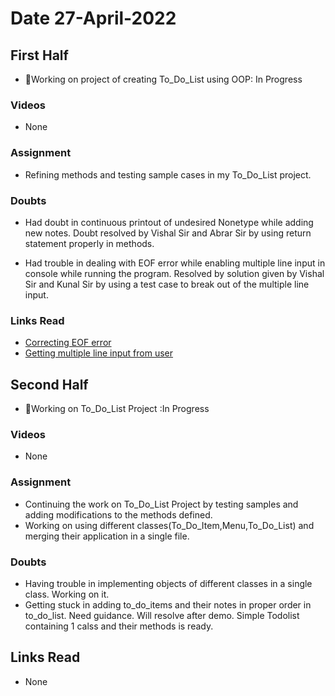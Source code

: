 # Date 27-April-2022

## First Half

- 🔄Working on project of creating To_Do_List using OOP: In Progress

### Videos

- None

### Assignment

- Refining methods and testing sample cases in my To_Do_List project.

### Doubts

- Had doubt in continuous printout of undesired Nonetype while adding new notes. Doubt resolved by Vishal Sir and Abrar Sir by using return statement properly in methods.

- Had trouble in dealing with EOF error while enabling multiple line input in console while running the program. Resolved by solution given by Vishal Sir and Kunal Sir by using a test case to break out of the multiple line input.

### Links Read

- [Correcting EOF error](https://www.geeksforgeeks.org/correcting-eof-error-in-python-in-codechef/)
- [Getting multiple line input from user](https://stackoverflow.com/questions/30239092/how-to-get-multiline-input-from-user)

## Second Half

- 🔄Working on To_Do_List Project :In Progress

### Videos

- None

### Assignment

- Continuing the work on To_Do_List Project by testing samples and adding modifications to the methods defined.
- Working on using different classes(To_Do_Item,Menu,To_Do_List) and merging their application in a single file.

### Doubts

- Having trouble in implementing objects of different classes in a single class. Working on it.
- Getting stuck in adding to_do_items and their notes in proper order in to_do_list. Need guidance. Will resolve after demo. Simple Todolist containing 1 calss and their methods is ready.

## Links Read

- None
